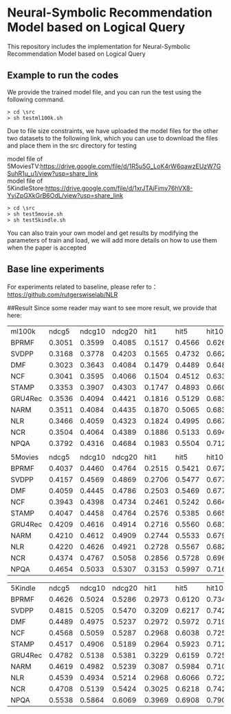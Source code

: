 # Neural-Symbolic Recommendation Model based on Logical Query

This repository includes the implementation for Neural-Symbolic Recommendation Model based on Logical Query

## Example to run the codes
We provide the trained model file, and you can run the test using the following command.  
```
> cd \src  
> sh testml100k.sh  
```
Due to file size constraints, we have uploaded the model files for the other two datasets to the following link, which you can use to download the files and place them in the src directory for testing  

model file of 5MoviesTV:https://drive.google.com/file/d/1R5u5G_LoK4rW6qawzEUzW7GSuhR1u_u1/view?usp=share_link  
model file of 5KindleStore:https://drive.google.com/file/d/1xrJTAjFimy76hVX8-YyiZpGXkGrB6OdL/view?usp=share_link  
```
> cd \src  
> sh test5movie.sh  
> sh test5kindle.sh  
```

You can also train your own model and get results by modifying the parameters of train and load, we will add more details on how to use them when the paper is accepted  

## Base line experiments
For experiments related to baseline, please refer to：https://github.com/rutgerswiselab/NLR  

##Result
Since some reader may want to see more result, we provide that here:  

|                               |        |        |        |        |        |        |        |
| ----------------------------- | ------ | ------ | ------ | ------ | ------ | ------ | ------ |
| ml100k | ndcg5  | ndcg10 | ndcg20 | hit1   | hit5   | hit10  | hit20  |
| BPRMF  | 0.3051 | 0.3599 | 0.4085 | 0.1517 | 0.4566 | 0.6265 | 0.8184 |
| SVDPP  | 0.3168 | 0.3778 | 0.4203 | 0.1565 | 0.4732 | 0.6624 | 0.8307 |
| DMF    | 0.3023 | 0.3643 | 0.4084 | 0.1479 | 0.4489 | 0.6488 | 0.8124 |
| NCF    | 0.3041 | 0.3595 | 0.4066 | 0.1504 | 0.4512 | 0.6338 | 0.8081 |
| STAMP  | 0.3353 | 0.3907 | 0.4303 | 0.1747 | 0.4893 | 0.6602 | 0.8173 |
| GRU4Rec| 0.3536 | 0.4094 | 0.4421 | 0.1816 | 0.5129 | 0.6838 | 0.8296 |
| NARM   | 0.3511 | 0.4084 | 0.4435 | 0.1870 | 0.5065 | 0.6833 | 0.8210 |
| NLR    | 0.3466 | 0.4059 | 0.4323 | 0.1824 | 0.4995 | 0.6672 | 0.8135 |
| NCR    | 0.3504 | 0.4064 | 0.4389 | 0.1886 | 0.5133 | 0.6948 | 0.8291 |
| NPQA   | 0.3792 | 0.4316 | 0.4684 | 0.1983 | 0.5504 | 0.7128 | 0.8575 |  
|  |
| 5Movies | ndcg5  | ndcg10 | ndcg20 | hit1   | hit5   | hit10  | hit20  |
| BPRMF   | 0.4037 | 0.4460 | 0.4764 | 0.2515 | 0.5421 | 0.6728 | 0.7926 |
| SVDPP   | 0.4157 | 0.4569 | 0.4869 | 0.2706 | 0.5477 | 0.6770 | 0.7971 |
| DMF     | 0.4059 | 0.4445 | 0.4786 | 0.2503 | 0.5469 | 0.6775 | 0.8019 |
| NCF     | 0.3943 | 0.4398 | 0.4734 | 0.2461 | 0.5242 | 0.6645 | 0.7971 |
| STAMP   | 0.4047 | 0.4458 | 0.4764 | 0.2576 | 0.5385 | 0.6655 | 0.7863 |
| GRU4Rec | 0.4209 | 0.4616 | 0.4914 | 0.2716 | 0.5560 | 0.6818 | 0.7991 |
| NARM    | 0.4210 | 0.4612 | 0.4909 | 0.2744 | 0.5533 | 0.6797 | 0.7987 |
| NLR     | 0.4220 | 0.4626 | 0.4921 | 0.2728 | 0.5567 | 0.6822 | 0.7984 |
| NCR     | 0.4374 | 0.4767 | 0.5058 | 0.2856 | 0.5728 | 0.6964 | 0.8109 |
| NPQA    | 0.4654 | 0.5033 | 0.5307 | 0.3153 | 0.5997 | 0.7168 | 0.8244 |

|          |        |        |        |     |        |        |        |
| -------- | ------ | ------ | ------ | --- | ------ | ------ | ------ |
| 5Kindle | ndcg5  | ndcg10 | ndcg20 |  hit1   | hit5   | hit10  | hit20  |
| BPRMF    | 0.4626 | 0.5024 | 0.5286 | 0.2973 | 0.6120 | 0.7343 | 0.8372 |
| SVDPP    | 0.4815 | 0.5205 | 0.5470 | 0.3209 | 0.6217 | 0.7422 | 0.8442 |
| DMF      | 0.4489 | 0.4975 | 0.5237 | 0.2972 | 0.5972 | 0.7194 | 0.8138 |
| NCF      | 0.4568 | 0.5059 | 0.5287 | 0.2968 | 0.6038 | 0.7259 | 0.8253 |
| STAMP    | 0.4517 | 0.4906 | 0.5189 | 0.2964 | 0.5923 | 0.7121 | 0.8234 |
| GRU4Rec  | 0.4782 | 0.5138 | 0.5381 | 0.3229 | 0.6159 | 0.7253 | 0.8211 |
| NARM     | 0.4619 | 0.4982 | 0.5239 | 0.3087 | 0.5984 | 0.7101 | 0.8112 |
| NLR      | 0.4539 | 0.4934 | 0.5214 | 0.2968 | 0.6066 | 0.7225 | 0.8335 |
| NCR      | 0.4708 | 0.5139 | 0.5424 | 0.3025 | 0.6218 | 0.7426 | 0.8452 |
| NPQA     | 0.5538 | 0.5864 | 0.6069 | 0.3969 | 0.6908 | 0.7909 | 0.8718 |